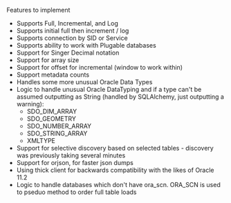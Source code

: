 Features to implement

* Supports Full, Incremental, and Log
* Supports initial full then increment / log
* Supports connection by SID or Service
* Supports ability to work with Plugable databases
* Support for Singer Decimal notation
* Support for array size
* Support for offset for incremental (window to work within)
* Support metadata counts
* Handles some more unusual Oracle Data Types
* Logic to handle unusual Oracle DataTyping and if a type can't be assumed outputting as String (handled by SQLAlchemy, just outputting a warning):
  * SDO_DIM_ARRAY
  * SDO_GEOMETRY
  * SDO_NUMBER_ARRAY
  * SDO_STRING_ARRAY
  * XMLTYPE
* Support for selective discovery based on selected tables - discovery was previously taking several minutes
* Support for orjson, for faster json dumps
* Using thick client for backwards compatibility with the likes of Oracle 11.2
* Logic to handle databases which don't have ora_scn. ORA_SCN is used to pseduo method to order full table loads